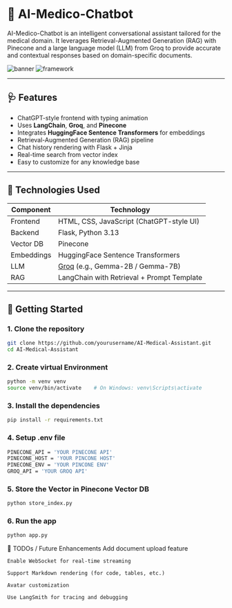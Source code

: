 # 🧠 AI-Medico-Chatbot

AI-Medico-Chatbot is an intelligent conversational assistant tailored for the medical domain. It leverages Retrieval-Augmented Generation (RAG) with Pinecone and a large language model (LLM) from Groq to provide accurate and contextual responses based on domain-specific documents.

![banner](https://img.shields.io/badge/Python-3.13-blue?style=flat-square)
![framework](https://img.shields.io/badge/Flask-Web%20App-ff69b4)

---

## 🩺 Features

- ChatGPT-style frontend with typing animation
- Uses **LangChain**, **Groq**, and **Pinecone**
- Integrates **HuggingFace Sentence Transformers** for embeddings
- Retrieval-Augmented Generation (RAG) pipeline
- Chat history rendering with Flask + Jinja
- Real-time search from vector index
- Easy to customize for any knowledge base

---

## 🔧 Technologies Used

| Component | Technology |
|----------|------------|
| Frontend | HTML, CSS, JavaScript (ChatGPT-style UI) |
| Backend | Flask, Python 3.13 |
| Vector DB | Pinecone |
| Embeddings | HuggingFace Sentence Transformers |
| LLM | [Groq](https://groq.com/) (e.g., Gemma-2B / Gemma-7B) |
| RAG | LangChain with Retrieval + Prompt Template |

---

## 🚀 Getting Started

### 1. Clone the repository
```bash
git clone https://github.com/yourusername/AI-Medical-Assistant.git
cd AI-Medical-Assistant
```
### 2. Create virtual Environment
```bash
python -m venv venv
source venv/bin/activate    # On Windows: venv\Scripts\activate
```
### 3. Install the dependencies
```bash
pip install -r requirements.txt
```

### 4. Setup .env file
```bash
PINECONE_API = 'YOUR PINECONE API'
PINECONE_HOST = 'YOUR PINCONE HOST'
PINECONE_ENV = 'YOUR PINCONE ENV'
GROQ_API = 'YOUR GROQ API'
```

### 5. Store the Vector in Pinecone Vector DB
```bash
python store_index.py
```

### 6. Run the app
``` bash
python app.py
```

📌 TODOs / Future Enhancements
    Add document upload feature

    Enable WebSocket for real-time streaming

    Support Markdown rendering (for code, tables, etc.)

    Avatar customization

    Use LangSmith for tracing and debugging
